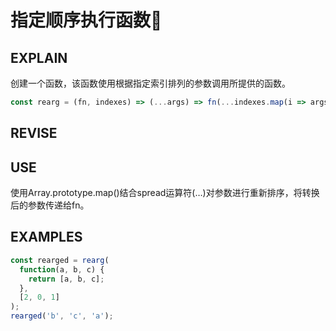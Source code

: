 # 指定顺序执行函数🐑

## EXPLAIN 
创建一个函数，该函数使用根据指定索引排列的参数调用所提供的函数。
```javascript
const rearg = (fn, indexes) => (...args) => fn(...indexes.map(i => args[i]));
```
## REVISE
 
## USE
使用Array.prototype.map()结合spread运算符(…)对参数进行重新排序，将转换后的参数传递给fn。
## EXAMPLES 
```javascript
const rearged = rearg(
  function(a, b, c) {
    return [a, b, c];
  },
  [2, 0, 1]
);
rearged('b', 'c', 'a');
```